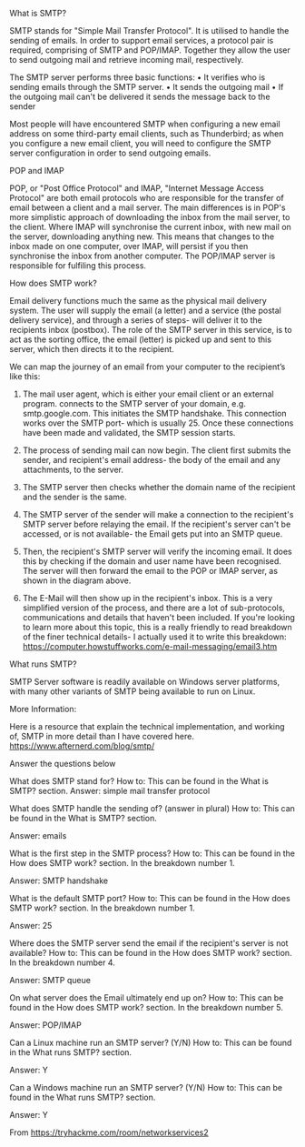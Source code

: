 What is SMTP?

SMTP stands for "Simple Mail Transfer Protocol". It is utilised to handle the sending of emails. In order to support email services, a protocol pair is required, comprising of SMTP and POP/IMAP. Together they allow the user to send outgoing mail and retrieve incoming mail, respectively.

The SMTP server performs three basic functions:
	•  It verifies who is sending emails through the SMTP server.
	•  It sends the outgoing mail
	•  If the outgoing mail can't be delivered it sends the message back to the sender

Most people will have encountered SMTP when configuring a new email address on some third-party email clients, such as Thunderbird; as when you configure a new email client, you will need to configure the SMTP server configuration in order to send outgoing emails.

POP and IMAP

POP, or "Post Office Protocol" and IMAP, "Internet Message Access Protocol" are both email protocols who are responsible for the transfer of email between a client and a mail server. The main differences is in POP's more simplistic approach of downloading the inbox from the mail server, to the client. Where IMAP will synchronise the current inbox, with new mail on the server, downloading anything new. This means that changes to the inbox made on one computer, over IMAP, will persist if you then synchronise the inbox from another computer. The POP/IMAP server is responsible for fulfiling this process.

How does SMTP work?

Email delivery functions much the same as the physical mail delivery system. The user will supply the email (a letter) and a service (the postal delivery service), and through a series of steps- will deliver it to the recipients inbox (postbox). The role of the SMTP server in this service, is to act as the sorting office, the email (letter) is picked up and sent to this server, which then directs it to the recipient.

We can map the journey of an email from your computer to the recipient’s like this:

1. The mail user agent, which is either your email client or an external program. connects to the SMTP server of your domain, e.g. smtp.google.com. This initiates the SMTP handshake. This connection works over the SMTP port- which is usually 25. Once these connections have been made and validated, the SMTP session starts.

2. The process of sending mail can now begin. The client first submits the sender, and recipient's email address- the body of the email and any attachments, to the server.

3. The SMTP server then checks whether the domain name of the recipient and the sender is the same.

4. The SMTP server of the sender will make a connection to the recipient's SMTP server before relaying the email. If the recipient's server can't be accessed, or is not available- the Email gets put into an SMTP queue.

5. Then, the recipient's SMTP server will verify the incoming email. It does this by checking if the domain and user name have been recognised. The server will then forward the email to the POP or IMAP server, as shown in the diagram above.

6. The E-Mail will then show up in the recipient's inbox.
This is a very simplified version of the process, and there are a lot of sub-protocols, communications and details that haven't been included. If you're looking to learn more about this topic, this is a really friendly to read breakdown of the finer technical details- I actually used it to write this breakdown:
https://computer.howstuffworks.com/e-mail-messaging/email3.htm


What runs SMTP?

SMTP Server software is readily available on Windows server platforms, with many other variants of SMTP being available to run on Linux.

More Information:

Here is a resource that explain the technical implementation, and working of, SMTP in more detail than I have covered here.
https://www.afternerd.com/blog/smtp/

Answer the questions below

What does SMTP stand for?
How to: This can be found in the What is SMTP? section.
Answer: simple mail transfer protocol

What does SMTP handle the sending of? (answer in plural) 
How to: This can be found in the What is SMTP? section.

Answer: emails
 
What is the first step in the SMTP process?
How to: This can be found in the How does SMTP work? section. In the breakdown number 1.

Answer: SMTP handshake

What is the default SMTP port?
How to: This can be found in the How does SMTP work? section.  In the breakdown number 1.

Answer: 25

Where does the SMTP server send the email if the recipient's server is not available? 
How to: This can be found in the How does SMTP work? section.  In the breakdown number 4.

Answer: SMTP queue

On what server does the Email ultimately end up on?
How to: This can be found in the How does SMTP work? section.  In the breakdown number 5.

Answer: POP/IMAP

Can a Linux machine run an SMTP server? (Y/N) 
How to: This can be found in the What runs SMTP? section.

Answer: Y

Can a Windows machine run an SMTP server? (Y/N)
How to: This can be found in the What runs SMTP? section.

Answer: Y

From <https://tryhackme.com/room/networkservices2> 
